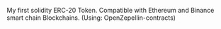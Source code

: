 
My first solidity ERC-20 Token. Compatible with Ethereum and Binance smart chain Blockchains. (Using: OpenZepellin-contracts)
